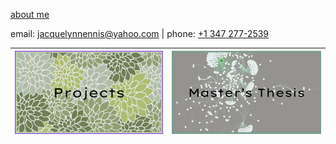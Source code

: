 [about me](about_me.md)


<p>email: <a href="mailto:jacquelynnennis@yahoo.com">jacquelynnennis@yahoo.com</a> | phone: <a href="tel:+13472772539">+1 347 277-2539</a></p>

| [![Projects Button](projects_button.png)](Masters_Thesis) | [![Thesis Button](thesis_button.png)](Masters_Thesis/Thesis_page.md) |
| --------------------------------------------------------- | -------------------------------------------------------------------- |




